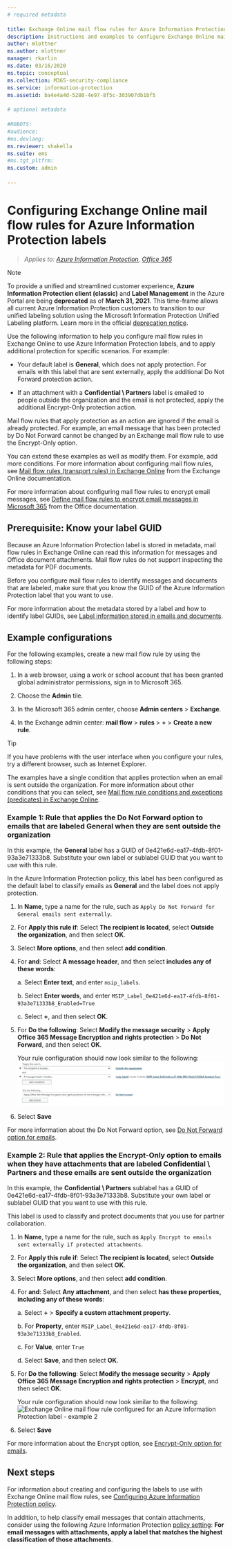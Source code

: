```yaml
---
# required metadata

title: Exchange Online mail flow rules for Azure Information Protection labels
description: Instructions and examples to configure Exchange Online mail flow rules for Azure Information Protection labels.
author: mlottner
ms.author: mlottner
manager: rkarlin
ms.date: 03/16/2020
ms.topic: conceptual
ms.collection: M365-security-compliance
ms.service: information-protection
ms.assetid: ba4e4a4d-5280-4e97-8f5c-303907db1bf5

# optional metadata

#ROBOTS:
#audience:
#ms.devlang:
ms.reviewer: shakella
ms.suite: ems
#ms.tgt_pltfrm:
ms.custom: admin

---
```


# Configuring Exchange Online mail flow rules for Azure Information Protection labels
>*Applies to: [Azure Information Protection](https://azure.microsoft.com/pricing/details/information-protection), [Office 365](https://download.microsoft.com/download/E/C/F/ECF42E71-4EC0-48FF-AA00-577AC14D5B5C/Azure_Information_Protection_licensing_datasheet_EN-US.pdf)*

>[!NOTE] 
> To provide a unified and streamlined customer experience, **Azure Information Protection client (classic)** and **Label Management** in the Azure Portal are being **deprecated** as of **March 31, 2021**. This time-frame allows all current Azure Information Protection customers to transition to our unified labeling solution using the Microsoft Information Protection Unified Labeling platform. Learn more in the official [deprecation notice](https://aka.ms/aipclassicsunset).

Use the following information to help you configure mail flow rules in Exchange Online to use Azure Information Protection labels, and to apply additional protection for specific scenarios. For example:

- Your default label is **General**, which does not apply protection. For emails with this label that are sent externally, apply the additional Do Not Forward protection action.

- If an attachment with a **Confidential \ Partners** label is emailed to people outside the organization and the email is not protected, apply the additional Encrypt-Only protection action.

Mail flow rules that apply protection as an action are ignored if the email is already protected. For example, an email message that has been protected by Do Not Forward cannot be changed by an Exchange mail flow rule to use the Encrypt-Only option.  

You can extend these examples as well as modify them. For example, add more conditions. For more information about configuring mail flow rules, see [Mail flow rules (transport rules) in Exchange Online](https://technet.microsoft.com/library/jj919238(v=exchg.150).aspx) from the Exchange Online documentation.

For more information about configuring mail flow rules to encrypt email messages, see [Define mail flow rules to encrypt email messages in Microsoft 365](https://support.office.com/article/define-mail-flow-rules-to-encrypt-email-messages-in-office-365-9b7daf19-d5f2-415b-bc43-a0f5f4a585e8) from the Office documentation. 

## Prerequisite: Know your label GUID

Because an Azure Information Protection label is stored in metadata, mail flow rules in Exchange Online can read this information for messages and Office document attachments. Mail flow rules do not support inspecting the metadata for PDF documents.

Before you configure mail flow rules to identify messages and documents that are labeled, make sure that you know the GUID of the Azure Information Protection label that you want to use. 

For more information about the metadata stored by a label and how to identify label GUIDs, see [Label information stored in emails and documents](configure-policy.md#label-information-stored-in-emails-and-documents).

## Example configurations

For the following examples, create a new mail flow rule by using the following steps:

1. In a web browser, using a work or school account that has been granted global administrator permissions, sign in to Microsoft 365. 

2. Choose the **Admin** tile.

3. In the Microsoft 365 admin center, choose **Admin centers** > **Exchange**.

4. In the Exchange admin center: **mail flow** > **rules** > **+** > **Create a new rule**. 

> [!TIP]
> If you have problems with the user interface when you configure your rules, try a different browser, such as Internet Explorer.

The examples have a single condition that applies protection when an email is sent outside the organization. For more information about other conditions that you can select, see [Mail flow rule conditions and exceptions (predicates) in Exchange Online](https://technet.microsoft.com/library/jj919235(v=exchg.150).aspx).


### Example 1: Rule that applies the Do Not Forward option to emails that are labeled **General** when they are sent outside the organization

In this example, the **General** label has a GUID of 0e421e6d-ea17-4fdb-8f01-93a3e71333b8. Substitute your own label or sublabel GUID that you want to use with this rule. 

In the Azure Information Protection policy, this label has been configured as the default label to classify emails as **General** and the label does not apply protection. 

1. In **Name**, type a name for the rule, such as `Apply Do Not Forward for General emails sent externally`.
 
2. For **Apply this rule if**: Select **The recipient is located**, select **Outside the organization**, and then select **OK**.

3. Select **More options**, and then select **add condition**.
 
4. For **and**: Select **A message header**, and then select **includes any of these words**:
     
    a. Select **Enter text**, and enter `msip_labels`.
     
    b. Select **Enter words**, and enter `MSIP_Label_0e421e6d-ea17-4fdb-8f01-93a3e71333b8_Enabled=True`
    
    c. Select **+**, and then select **OK**.

5. For **Do the following**: Select **Modify the message security** > **Apply Office 365 Message Encryption and rights protection** > **Do Not Forward**, and then select **OK**.
    
    Your rule configuration should now look similar to the following:
    ![Exchange Online mail flow rule configured for an Azure Information Protection label - example 1](./media/aip-exo-rule-ex1.png)

7. Select **Save** 

For more information about the Do Not Forward option, see [Do Not Forward option for emails](configure-usage-rights.md#do-not-forward-option-for-emails).

### Example 2: Rule that applies the Encrypt-Only option to emails when they have attachments that are labeled **Confidential \ Partners** and these emails are sent outside the organization

In this example, the **Confidential \ Partners** sublabel has a GUID of 0e421e6d-ea17-4fdb-8f01-93a3e71333b8. Substitute your own label or sublabel GUID that you want to use with this rule. 

This label is used to classify and protect documents that you use for partner collaboration.   

1. In **Name**, type a name for the rule, such as `Apply Encrypt to emails sent externally if protected attachments`.
 
2. For **Apply this rule if**: Select **The recipient is located**, select **Outside the organization**, and then select **OK**.

3. Select **More options**, and then select **add condition**.
 
4. For **and**: Select **Any attachment**, and then select **has these properties, including any of these words**:
     
    a. Select **+** > **Specify a custom attachment property**.
  
    b. For **Property**, enter `MSIP_Label_0e421e6d-ea17-4fdb-8f01-93a3e71333b8_Enabled`.
    
    c. For **Value**, enter `True`
    
    d. Select **Save**, and then select **OK**.

5. For **Do the following**: Select **Modify the message security** > **Apply Office 365 Message Encryption and rights protection** > **Encrypt**, and then select **OK**.
    
    Your rule configuration should now look similar to the following:
    ![Exchange Online mail flow rule configured for an Azure Information Protection label - example 2](./media/aip-exo-rule-ex2.png)

6. Select **Save** 

For more information about the Encrypt option, see [Encrypt-Only option for emails](configure-usage-rights.md#encrypt-only-option-for-emails).


## Next steps

For information about creating and configuring the labels to use with Exchange Online mail flow rules, see [Configuring Azure Information Protection policy](configure-policy.md).

In addition, to help classify email messages that contain attachments, consider using the following Azure Information Protection [policy setting](configure-policy-settings.md): **For email messages with attachments, apply a label that matches the highest classification of those attachments**.


